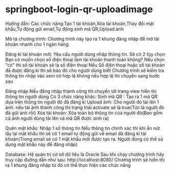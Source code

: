 # springboot-login-qr-uploadimage
Hướng dẫn:
Các chức năng:Tạo 1 tài khoản,Xóa tài khoản,Thay đổi mật khẩu,Tự động gửi email,Tự động sinh mã QR,Upload ảnh

Mô tả chương trình:
Chương trình này tạo ra 1 khung đăng nhập để mở tài khoản nhanh cho 1 ngân hàng.

Đăng kí tài khoản mới: 
Yêu cầu người dùng nhập thông tin. Sẽ có 2 tùy chọn Bạn có muốn chọn số điện thoại làm tài khoản thanh toán không? Nếu chọn "có" thì số tài khoản sẽ là số điện thoại
Nếu Số điện thoại hoặc số tài khoản đã được đăng kí thì sẽ báo đỏ cho người dùng biết
Chương trình sẽ kiểm tra thông tin nhập vào xem có hợp lệ không nếu hợp lệ thì chuyển sang bước sau

Đăng nhập
Nếu đăng nhập thành công thì chuyển tới trang view hiển thị thông tin người dùng
Có 3 chức năng khác: 
Sinh mã QR : Tạo ra 1 mã QR dựa trên thông tin người đó đã đăng kí
Upload ảnh: Cho người đó tải lên 1 ảnh. nếu tải ảnh thành công thì trạng thái activate sẽ là true(Tức là người đó đã gửi ảnh rồi)
Xóa tài khoản: Xóa toàn bộ thông tin của người đó(Bao gồm cả ảnh người dùng tải lên và mã QR được sinh ra)

Quên mật khẩu:
Nhập 1 số thông tin
Nếu thông tin chính xác thì khi ấn nút lấy lại mật khẩu thì sẽ có 1 email tự động gửi về email đã đăng kí tài khoản(Trong email sẽ có 1 mật khẩu mới được tạo ra. Người dùng có thể sử dụng mật khẩu này để đăng nhập)

Database: Hệ quản trị cơ sở dữ liệu là Oracle
Sau khi chạy chương trình hãy truy cập đường dẫn như sau: http://localhost:8080/
Chương trình sẽ hiển thị ra 1 khung đăng nhập từ đó có thể thực hiện các chức năng




